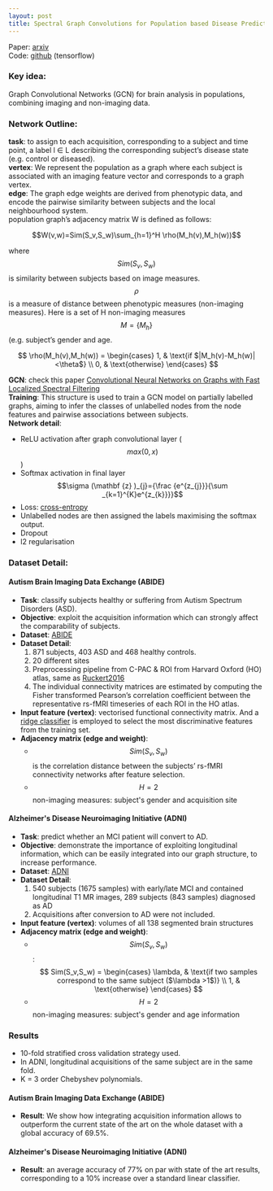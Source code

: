 ```yaml
---
layout: post
title: Spectral Graph Convolutions for Population based Disease Prediction
---
```


Paper: [arxiv](https://arxiv.org/abs/1703.03020)  
Code: [github](https://github.com/parisots/population-gcn) (tensorflow)

### Key idea:
Graph Convolutional Networks (GCN) for brain analysis in populations, combining imaging and non-imaging data.

### Network Outline:
**task**: to assign to each acquisition, corresponding to a subject and time point, a label l ∈ L describing the corresponding subject’s disease state (e.g. control or diseased).  
**vertex**: We represent the population as a graph where each subject is associated with an imaging feature vector and corresponds to a graph vertex.   
**edge**: The graph edge weights are derived from phenotypic data, and encode the pairwise similarity between subjects and the local neighbourhood system.  
population graph’s adjacency matrix W is defined as follows:  

$$W(v,w)=Sim(S_v,S_w)\sum_{h=1}^H \rho(M_h(v),M_h(w))$$  

where $$Sim(S_v,S_w)$$ is similarity between subjects based on image measures. $$\rho$$ is a measure of distance between phenotypic measures (non-imaging measures). Here is a set of H non-imaging measures $$M=\{M_h\}$$ (e.g. subject’s gender and age.  

 $$ \rho(M_h(v),M_h(w)) =
\begin{cases}
1,  & \text{if $|M_h(v)-M_h(w)|<\theta$} \\
0, & \text{otherwise}
\end{cases} $$  

**GCN**: check this paper [Convolutional Neural Networks on Graphs with Fast Localized Spectral Filtering](https://ht93.github.io/2017/07/30/Convolutional-Neural-Networks-On-Graphs-With-Fast-Localized-Spectral-Filtering/)  
**Training**: This structure is used to train a GCN model on partially labelled graphs, aiming to infer the classes of unlabelled nodes from the node features and pairwise associations between subjects.  
**Network detail**:
* ReLU activation after graph convolutional layer ($$max(0,x)$$)
* Softmax activation in final layer $$\sigma (\mathbf {z} )_{j}={\frac {e^{z_{j}}}{\sum _{k=1}^{K}e^{z_{k}}}}$$
* Loss: [cross-entropy](https://en.wikipedia.org/wiki/Cross_entropy)
* Unlabelled nodes are then assigned the labels maximising the softmax output.
* Dropout
* l2 regularisation

### Dataset Detail:
#### Autism Brain Imaging Data Exchange (ABIDE)
* **Task**: classify subjects healthy or suffering from Autism Spectrum Disorders (ASD).
* **Objective**: exploit the acquisition information which can strongly affect the comparability of subjects.
* **Dataset**: [ABIDE](http://fcon_1000.projects.nitrc.org/indi/abide/)
* **Dataset Detail**:
  1. 871 subjects, 403 ASD and 468 healthy controls.
  2. 20 different sites
  3. Preprocessing pipeline from C-PAC & ROI from Harvard Oxford (HO) atlas, same as [Ruckert2016](https://ht93.github.io/2017/07/24/Distance-Metric-Learning-using-Graph-Convolutional-Networks-Application-to-Functional-Brain-Networks/#dataset--preprocess)
  4. The individual connectivity matrices are estimated by computing the Fisher transformed Pearson’s correlation coefficient between the representative rs-fMRI timeseries of each ROI in the HO atlas.
* **Input feature (vertex)**: vectorised functional connectivity matrix. And a [ridge classifier](http://scikit-learn.org/stable/modules/linear_model.html#ridge-regression) is employed to select the most discriminative features from the training set.
* **Adjacency matrix (edge and weight)**: 
  * $$Sim(S_v,S_w)$$ is the correlation distance between the subjects’ rs-fMRI connectivity networks after feature selection.
  * $$H=2$$ non-imaging measures: subject's gender and acquisition site

#### Alzheimer's Disease Neuroimaging Initiative (ADNI)
* **Task**: predict whether an MCI patient will convert to AD. 
* **Objective**: demonstrate the importance of exploiting longitudinal information, which can be easily integrated into our graph structure, to increase performance.
* **Dataset**: [ADNI](http://adni.loni.usc.edu/)
* **Dataset Detail**:
  1. 540 subjects (1675 samples) with early/late MCI and contained longitudinal T1 MR images, 289 subjects (843 samples) diagnosed as AD
  2. Acquisitions after conversion to AD were not included.
* **Input feature (vertex)**: volumes of all 138 segmented brain structures
* **Adjacency matrix (edge and weight)**: 
  * $$Sim(S_v,S_w)$$:  
$$ Sim(S_v,S_w) =
\begin{cases}
\lambda,  & \text{if two samples correspond to the same subject ($\lambda >1$)} \\
1, & \text{otherwise}
\end{cases} $$  
  * $$H=2$$ non-imaging measures: subject's gender and age information

### Results
* 10-fold stratified cross validation strategy used.
* In ADNI, longitudinal acquisitions of the same subject are in the same fold.
* K = 3 order Chebyshev polynomials.

#### Autism Brain Imaging Data Exchange (ABIDE)
* **Result**: We show how integrating acquisition information allows to outperform the current state of the art on the whole dataset with a global accuracy of 69.5%.  

#### Alzheimer's Disease Neuroimaging Initiative (ADNI)
* **Result**: an average accuracy of 77% on par with state of the art results, corresponding to a 10% increase over a standard linear classifier.
